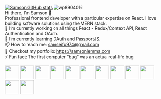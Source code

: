 [![Samson GitHub stats](https://github-readme-stats.vercel.app/api?sam12389=anuraghazra)](https://github.com/sam12389/github-readme-stats)
![wp8904016](https://user-images.githubusercontent.com/69362509/219097716-4c7a2dcd-b9c2-4905-ae5e-98fec89ddcb8.jpg)          
Hi there, I'm Samson 👋    
Professional frontend developer with a particular expertise on React. I love building software solutions using the MERN stack.    
🔭 I’m currently working on all things React - Redux/Context API, React Authentication and OAuth.     
🌱 I’m currently learning OAuth and PassportJS.     
📫 How to reach me: samseifu974@gmail.com       
💼 Checkout my portfolio: https://samsonlemma.com       
⚡ Fun fact: The first computer “bug” was an actual real-life bug.      

<p align = "left">
<img src="https://cdn.jsdelivr.net/gh/devicons/devicon/icons/html5/html5-original.svg" height = "45"/>
<img src="https://cdn.jsdelivr.net/gh/devicons/devicon/icons/css3/css3-original.svg" height = "45"/>
<img src="https://cdn.jsdelivr.net/gh/devicons/devicon/icons/tailwindcss/tailwindcss-original-wordmark.svg" height = "45"/>
<img src="https://cdn.jsdelivr.net/gh/devicons/devicon/icons/sass/sass-original.svg" height = "45"/>
<img src="https://cdn.jsdelivr.net/gh/devicons/devicon/icons/javascript/javascript-original.svg" height = "45"/>
<img src="https://cdn.jsdelivr.net/gh/devicons/devicon/icons/react/react-original.svg" height = "45"/>
<img src="https://cdn.jsdelivr.net/gh/devicons/devicon/icons/nextjs/nextjs-original.svg" height = "45"/>
<img src="https://cdn.jsdelivr.net/gh/devicons/devicon/icons/express/express-original.svg" height = "45"/>
<img src="https://cdn.jsdelivr.net/gh/devicons/devicon/icons/nodejs/nodejs-original.svg" height = "45"/>
<img src="https://cdn.jsdelivr.net/gh/devicons/devicon/icons/mongodb/mongodb-original.svg" height = "45"/>
<img src="https://cdn.jsdelivr.net/gh/devicons/devicon/icons/python/python-original.svg" height = "45"/>
<img src="https://cdn.jsdelivr.net/gh/devicons/devicon/icons/github/github-original.svg" height = "45"/>
</p>

